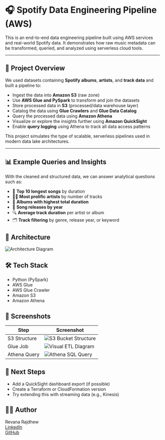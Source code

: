 # 🎧 Spotify Data Engineering Pipeline (AWS)

This is an end-to-end data engineering pipeline built using AWS services and real-world Spotify data. It demonstrates how raw music metadata can be transformed, queried, and analyzed using serverless cloud tools.

---

## 📌 Project Overview

We used datasets containing **Spotify albums**, **artists**, and **track data** and built a pipeline to:

- Ingest the data into **Amazon S3** (raw zone)
- Use **AWS Glue and PySpark** to transform and join the datasets
- Store processed data in **S3** (processed/data warehouse layer)
- Catalog the data using **Glue Crawlers** and **Glue Data Catalog**
- Query the processed data using **Amazon Athena**
- Visualize or explore the insights further using **Amazon QuickSight**
- Enable **query logging** using Athena to track all data access patterns

This project simulates the type of scalable, serverless pipelines used in modern data lake architectures.

---

## 📊 Example Queries and Insights

With the cleaned and structured data, we can answer analytical questions such as:

- 🎵 **Top 10 longest songs** by duration
- 🧑‍🎤 **Most prolific artists** by number of tracks
- 📀 **Albums with highest total duration**
- 📅 **Song releases by year**
- 🔍 **Average track duration** per artist or album
- 🗂️ **Track filtering** by genre, release year, or keyword

## 📐 Architecture

![Architecture Diagram](https://github.com/user-attachments/assets/62d63368-5ec8-4c9c-b9cc-35f50c524dca)

## 🛠️ Tech Stack

- Python (PySpark)
- AWS Glue
- AWS Glue Crawler
- Amazon S3
- Amazon Athena

## 📸 Screenshots

| Step          | Screenshot                                                                                              |
|---------------|-------------------------------------------------------------------------------------------------------- |
| S3 Structure  |  ![S3 Bucket Structure](https://github.com/user-attachments/assets/b3b5542c-d13e-409f-a147-ad76596aa3b2)|
| Glue Job      | ![Visual ETL Diagram](https://github.com/user-attachments/assets/6244d3e5-dce7-46ae-b39c-89871bb77120)  |
| Athena Query  | ![Athena SQL Query](https://github.com/user-attachments/assets/29938b33-d4cd-4b8d-aa5b-af0f393d95c1)    |

## 🔁 Next Steps

- Add a QuickSight dashboard export (if possible)
- Create a Terraform or CloudFormation version
- Try extending this with streaming data (e.g., Kinesis)

## 👩‍💻 Author

Revana Rajdhew  
[LinkedIn](www.linkedin.com/in/revanarajdhew)  
[GitHub](https://github.com/RevanaRajdhew)

